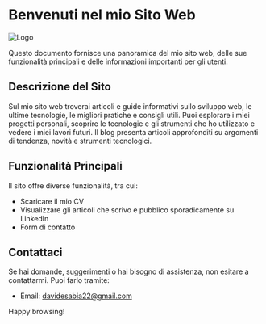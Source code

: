 # Benvenuti nel mio Sito Web

![Logo](https://firebasestorage.googleapis.com/v0/b/portfolio-davide-sabia.appspot.com/o/assets%2Fio.png?alt=media&token=7f38868a-a0c6-449e-9116-5d135e01ab6a&_gl=1*18ocjow*_ga*OTI2ODQ3NzE4LjE2OTczMTA0MzM.*_ga_CW55HF8NVT*MTY5ODY5OTkyMi4yMS4xLjE2OTg2OTk5MzMuNDkuMC4w)

Questo documento fornisce una panoramica del mio sito web, delle sue funzionalità principali e delle informazioni importanti per gli utenti.

## Descrizione del Sito

Sul mio sito web troverai articoli e guide informativi sullo sviluppo web, le ultime tecnologie, le migliori pratiche e consigli utili. Puoi esplorare i miei progetti personali, scoprire le tecnologie e gli strumenti che ho utilizzato e vedere i miei lavori futuri. Il blog presenta articoli approfonditi su argomenti di tendenza, novità e strumenti tecnologici.

## Funzionalità Principali

Il sito offre diverse funzionalità, tra cui:

- Scaricare il mio CV
- Visualizzare gli articoli che scrivo e pubblico sporadicamente su LinkedIn
- Form di contatto

## Contattaci

Se hai domande, suggerimenti o hai bisogno di assistenza, non esitare a contattarmi. Puoi farlo tramite:

- Email: davidesabia22@gmail.com

Happy browsing!

